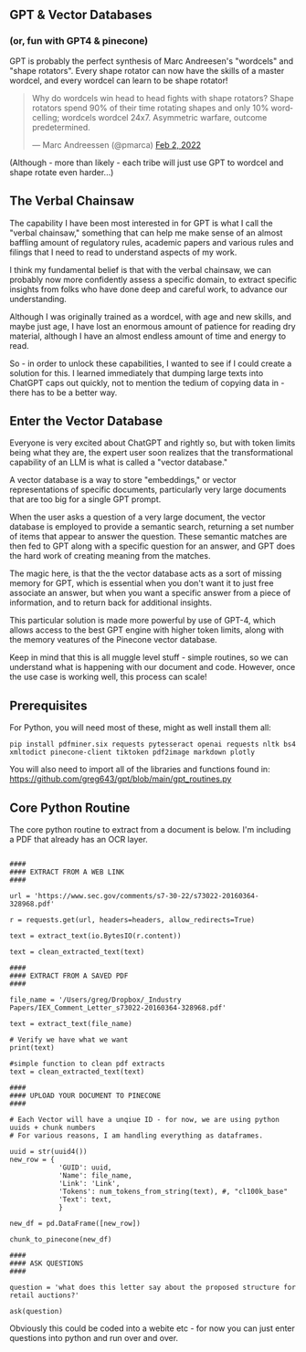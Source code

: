 ## GPT & Vector Databases
### (or, fun with GPT4 &amp; pinecone)


GPT is probably the perfect synthesis of Marc Andreesen's "wordcels" and "shape rotators". Every shape rotator can now have the skills of a master wordcel, and every wordcel can learn to be shape rotator! 

<blockquote class="twitter-tweet" data-width="550" data-lang="en" data-dnt="true" data-theme="light"><p lang="en" dir="ltr">Why do wordcels win head to head fights with shape rotators? Shape rotators spend 90% of their time rotating shapes and only 10% wordcelling; wordcels wordcel 24x7. Asymmetric warfare, outcome predetermined.</p>&mdash; Marc Andreessen (@pmarca) <a href="https://twitter.com/pmarca/status/1488985078545874944">Feb 2, 2022</a></blockquote>

(Although - more than likely - each tribe will just use GPT to wordcel and shape rotate even harder...)

## The Verbal Chainsaw

The capability I have been most interested in for GPT is what I call the "verbal chainsaw," something that can help me make sense of an almost baffling amount of regulatory rules, academic papers and various rules and filings that I need to read to understand aspects of my work.

I think my fundamental belief is that with the verbal chainsaw, we can probably now more confidently assess a specific domain, to extract specific insights from folks who have done deep and careful work, to advance our understanding.

Although I was originally trained as a wordcel, with age and new skills, and maybe just age, I have lost an enormous amount of patience for reading dry material, although I have an almost endless amount of time and energy to read.

So - in order to unlock these capabilities, I wanted to see if I could create a solution for this. I learned immediately that dumping large texts into ChatGPT caps out quickly, not to mention the tedium of copying data in - there has to be a better way.

## Enter the Vector Database

Everyone is very excited about ChatGPT and rightly so, but with token limits being what they are, the expert user soon realizes that the transformational capability of an LLM is what is called a "vector database." 

A vector database is a way to store "embeddings," or vector representations of specific documents, particularly very large documents that are too big for a single GPT prompt. 

When the user asks a question of a very large document, the vector database is employed to provide a semantic search, returning a set number of items that appear to answer the question. These semantic matches are then fed to GPT along with a specific question for an answer, and GPT does the hard work of creating meaning from the matches.

The magic here, is that the the vector database acts as a sort of missing memory for GPT, which is essential when you don't want it to just free associate an answer, but when you want a specific answer from a piece of information, and to return back for additional insights.

This particular solution is made more powerful by use of GPT-4, which allows access to the best GPT engine with higher token limits, along with the memory veatures of the Pinecone vector database.

Keep in mind that this is all muggle level stuff - simple routines, so we can understand what is happening with our document and code. However, once the use case is working well, this process can scale!

## Prerequisites

For Python, you will need most of these, might as well install them all:

```
pip install pdfminer.six requests pytesseract openai requests nltk bs4 xmltodict pinecone-client tiktoken pdf2image markdown plotly
```
You will also need to import all of the libraries and functions found in: https://github.com/greg643/gpt/blob/main/gpt_routines.py

## Core Python Routine

The core python routine to extract from a document is below. I'm including a PDF that already has an OCR layer.

```

####
#### EXTRACT FROM A WEB LINK
####

url = 'https://www.sec.gov/comments/s7-30-22/s73022-20160364-328968.pdf'

r = requests.get(url, headers=headers, allow_redirects=True)

text = extract_text(io.BytesIO(r.content))

text = clean_extracted_text(text)

####
#### EXTRACT FROM A SAVED PDF
####

file_name = '/Users/greg/Dropbox/_Industry Papers/IEX_Comment_Letter_s73022-20160364-328968.pdf'

text = extract_text(file_name)

# Verify we have what we want
print(text)

#simple function to clean pdf extracts
text = clean_extracted_text(text)

####
#### UPLOAD YOUR DOCUMENT TO PINECONE
####

# Each Vector will have a unqiue ID - for now, we are using python uuids + chunk numbers
# For various reasons, I am handling everything as dataframes.

uuid = str(uuid4())
new_row = {
            'GUID': uuid,
            'Name': file_name, 
            'Link': 'Link', 
            'Tokens': num_tokens_from_string(text), #, "cl100k_base"
            'Text': text,
            }

new_df = pd.DataFrame([new_row])

chunk_to_pinecone(new_df)

####
#### ASK QUESTIONS
####

question = 'what does this letter say about the proposed structure for retail auctions?'

ask(question)
```

Obviously this could be coded into a webite etc - for now you can just enter questions into python and run over and over.


